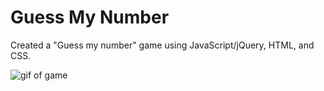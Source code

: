 # Guess My Number

Created a "Guess my number" game using JavaScript/jQuery, HTML, and CSS. 

![gif of game](https://media.giphy.com/media/OPuSwyxuGdqPJspDOs/giphy.gif)

